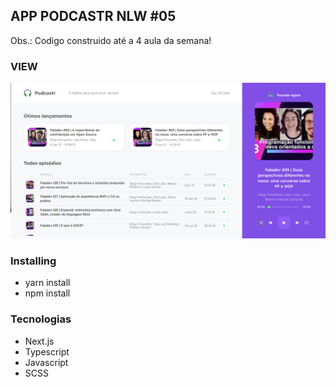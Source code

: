 ## APP PODCASTR NLW #05

Obs.: Codigo construido até a 4 aula da semana!

### VIEW

<div>
  <img src="./others/podcastr-play.png" alt="podcastr">
</div>

### Installing

* yarn install
* npm install

### Tecnologias

* Next.js
* Typescript
* Javascript
* SCSS


